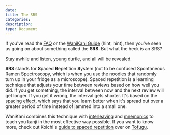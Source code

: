```yaml
---
date:
title: The SRS
categories:
description:
type: Document
---
```

If you've read the [FAQ](https://www.wanikani.com/faq) or the [WaniKani Guide](www.wanikani.com/guide) (hint, hint), then you've seen us going on about something called the **SRS.** But what the heck is an SRS?

Stay awhile and listen, young durtle, and all will be revealed.

**SRS** stands for **S**paced **R**epetition **S**ystem (not to be confused Spontaneous Ramen Spectroscopy, which is when you use the noodles that randomly turn up in your fridge as a microscope). Spaced repetition is a learning technique that adjusts your time between reviews based on how well you did. If you get something, the interval between now and the next review will get longer. If you get it wrong, the interval gets shorter. It's based on the [spacing effect](https://en.wikipedia.org/wiki/Spacing_effect), which says that you learn better when it's spread out over a greater period of time instead of jammed into a small one.

WaniKani combines this technique with [interleaving](https://www.tofugu.com/japanese/interleaving-japanese/) and [mnemonics](https://www.tofugu.com/series/japanese-mnemonics/) to teach you kanji in the most effective way possible. If you want to know more, check out Koichi's [guide to spaced repetition](https://www.tofugu.com/japanese/spaced-repetition/) over on [Tofugu](www.tofugu.com).
